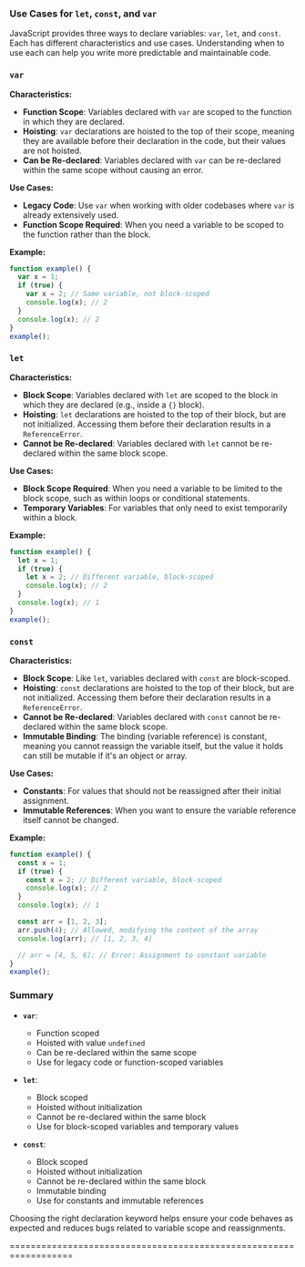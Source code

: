 ### Use Cases for `let`, `const`, and `var`

JavaScript provides three ways to declare variables: `var`, `let`, and `const`. Each has different characteristics and use cases. Understanding when to use each can help you write more predictable and maintainable code.

### `var`

**Characteristics:**
- **Function Scope**: Variables declared with `var` are scoped to the function in which they are declared.
- **Hoisting**: `var` declarations are hoisted to the top of their scope, meaning they are available before their declaration in the code, but their values are not hoisted.
- **Can be Re-declared**: Variables declared with `var` can be re-declared within the same scope without causing an error.

**Use Cases:**
- **Legacy Code**: Use `var` when working with older codebases where `var` is already extensively used.
- **Function Scope Required**: When you need a variable to be scoped to the function rather than the block.

**Example:**
```javascript
function example() {
  var x = 1;
  if (true) {
    var x = 2; // Same variable, not block-scoped
    console.log(x); // 2
  }
  console.log(x); // 2
}
example();
```

### `let`

**Characteristics:**
- **Block Scope**: Variables declared with `let` are scoped to the block in which they are declared (e.g., inside a `{}` block).
- **Hoisting**: `let` declarations are hoisted to the top of their block, but are not initialized. Accessing them before their declaration results in a `ReferenceError`.
- **Cannot be Re-declared**: Variables declared with `let` cannot be re-declared within the same block scope.

**Use Cases:**
- **Block Scope Required**: When you need a variable to be limited to the block scope, such as within loops or conditional statements.
- **Temporary Variables**: For variables that only need to exist temporarily within a block.

**Example:**
```javascript
function example() {
  let x = 1;
  if (true) {
    let x = 2; // Different variable, block-scoped
    console.log(x); // 2
  }
  console.log(x); // 1
}
example();
```

### `const`

**Characteristics:**
- **Block Scope**: Like `let`, variables declared with `const` are block-scoped.
- **Hoisting**: `const` declarations are hoisted to the top of their block, but are not initialized. Accessing them before their declaration results in a `ReferenceError`.
- **Cannot be Re-declared**: Variables declared with `const` cannot be re-declared within the same block scope.
- **Immutable Binding**: The binding (variable reference) is constant, meaning you cannot reassign the variable itself, but the value it holds can still be mutable if it's an object or array.

**Use Cases:**
- **Constants**: For values that should not be reassigned after their initial assignment.
- **Immutable References**: When you want to ensure the variable reference itself cannot be changed.

**Example:**
```javascript
function example() {
  const x = 1;
  if (true) {
    const x = 2; // Different variable, block-scoped
    console.log(x); // 2
  }
  console.log(x); // 1

  const arr = [1, 2, 3];
  arr.push(4); // Allowed, modifying the content of the array
  console.log(arr); // [1, 2, 3, 4]

  // arr = [4, 5, 6]; // Error: Assignment to constant variable
}
example();
```

### Summary

- **`var`**:
  - Function scoped
  - Hoisted with value `undefined`
  - Can be re-declared within the same scope
  - Use for legacy code or function-scoped variables

- **`let`**:
  - Block scoped
  - Hoisted without initialization
  - Cannot be re-declared within the same block
  - Use for block-scoped variables and temporary values

- **`const`**:
  - Block scoped
  - Hoisted without initialization
  - Cannot be re-declared within the same block
  - Immutable binding
  - Use for constants and immutable references

Choosing the right declaration keyword helps ensure your code behaves as expected and reduces bugs related to variable scope and reassignments.



==================================================================


